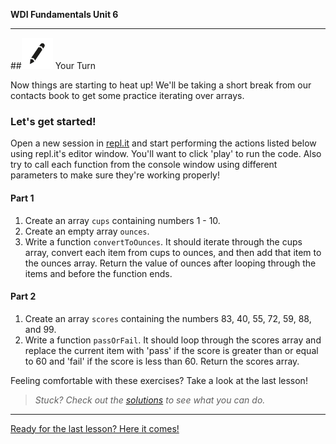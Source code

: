 **WDI Fundamentals Unit 6**

---

##![Your Turn](../assets/exercise.png) Your Turn

Now things are starting to heat up! We'll be taking a short break from our contacts book to get some practice iterating over arrays. 

### Let's get started!

Open a new session in [repl.it](https://repl.it/) and start performing the actions listed below using repl.it's editor window. You'll want to click 'play' to run the code. Also try to call each function from the console window using different parameters to make sure they're working properly!

#### Part 1

1. Create an array `cups` containing numbers 1 - 10.
2. Create an empty array `ounces`.
3. Write a function `convertToOunces`. It should iterate through the cups array, convert each item from cups to ounces, and then add that item to the ounces array. Return the value of ounces after looping through the items and before the function ends.

#### Part 2

1. Create an array `scores` containing the numbers 83, 40, 55, 72, 59, 88, and 99.
2. Write a function `passOrFail`. It should loop through the scores array and replace the current item with 'pass' if the score is greater than or equal to 60 and 'fail' if the score is less than 60. Return the scores array. 

Feeling comfortable with these exercises? Take a look at the last lesson!

> *Stuck? Check out the [solutions](https://github.com/generalassembly-studio/fundamentals/blob/master/exercise-solutions.md) to see what you can do.*

---

[Ready for the last lesson? Here it comes!](08_lesson.md)
